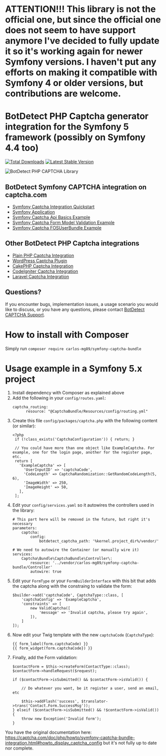 # ATTENTION!!! This library is not the official one, but since the official one does not seem to have support anymore I've decided to fully update it so it's working again for newer Symfony versions. I haven't put any efforts on making it compatible with Symfony 4 or older versions, but contributions are welcome.


# BotDetect PHP Captcha generator integration for the Symfony 5 framework (possibly on Symfony 4.4 too)

[![Total Downloads](https://poser.pugx.org/carlos-mg89/symfony-captcha-bundle/downloads)](https://packagist.org/packages/carlos-mg89/symfony-captcha-bundle)
[![Latest Stable Version](https://poser.pugx.org/carlos-mg89/symfony-captcha-bundle/v/stable)](https://packagist.org/packages/carlos-mg89/symfony-captcha-bundle)

![BotDetect PHP CAPTCHA Library](https://captcha.com/images/help/screenshots/captcha-examples.png)


## BotDetect Symfony CAPTCHA integration on captcha.com

* [Symfony Captcha Integration Quickstart](https://captcha.com/doc/php/symfony-captcha-bundle-quickstart.html)
* [Symfony Application](https://captcha.com/doc/php/howto/symfony-captcha-bundle.html)
* [Symfony Captcha Api Basics Example](https://captcha.com/doc/php/examples/symfony-basic-captcha-bundle-example.html)
* [Symfony Captcha Form Model Validation Example](https://captcha.com/doc/php/examples/symfony-form-validation-captcha-bundle-example.html)
* [Symfony Captcha FOSUserBundle Example](https://captcha.com/doc/php/examples/symfony-fosuserbundle-captcha-example.html)


## Other BotDetect PHP Captcha integrations

* [Plain PHP Captcha Integration](https://captcha.com/doc/php/php-captcha-quickstart.html)
* [WordPress Captcha Plugin](https://captcha.com/doc/php/wordpress-captcha.html)
* [CakePHP Captcha Integration](https://captcha.com/doc/php/cakephp-captcha-quickstart.html)
* [CodeIgniter Captcha Integration](https://captcha.com/doc/php/codeigniter-captcha-quickstart.html)
* [Laravel Captcha Integration](https://captcha.com/doc/php/laravel-captcha-quickstart.html)


## Questions?

If you encounter bugs, implementation issues, a usage scenario you would like to discuss, or you have any questions, please contact [BotDetect CAPTCHA Support](http://captcha.com/support).

# How to install with Composer

Simply run `composer require carlos-mg89/symfony-captcha-bundle`

# Usage example in a Symfony 5.x project

1. Install dependency with Composer as explained above
2. Add the following in your `config/routes.yaml`:
   ```
   captcha_routing:
         resource: "@CaptchaBundle/Resources/config/routing.yml"
   ```
3. Create this file `config/packages/captcha.php` with the following content (or similar):
   ```
   <?php
    if (!class_exists('CaptchaConfiguration')) { return; }

    // You could have more than one object like ExampleCaptcha. For example, one for the login page, another for the register page, etc.
    return [
      'ExampleCaptcha' => [
        'UserInputID' => 'captchaCode',
        'CodeLength' => CaptchaRandomization::GetRandomCodeLength(5, 6),
        'ImageWidth' => 250,
        'ImageHeight' => 50,
      ],
    ];
   ```
 4. Edit your `config/services.yaml` so it autowires the controllers used in the library:
    ```
    # This part here will be removed in the future, but right it's necessary
    parameters:
        captcha:
            config:
                botdetect_captcha_path: '%kernel.project_dir%/vendor/'
    
    # We need to autowire the Container (or manually wire it)
    services:
        Captcha\Bundle\CaptchaBundle\Controller\:
            resource: '../vendor/carlos-mg89/symfony-captcha-bundle/Controller'
            autowire: true
    ```
 5. Edit your `FormType` or your `FormBuilderInterface` with this bit that adds the captcha along with the constraing to validate the form:
    ```
    $builder->add('captchaCode', CaptchaType::class, [
        'captchaConfig' => 'ExampleCaptcha',
        'constraints' => [
            new ValidCaptcha([
                'message' => 'Invalid captcha, please try again',
            ]),
        ]
    ]);
    ```
 6. Now edit your Twig template with the new `captchaCode` (`CaptchaType`):
    ```
    {{ form_label(form.captchaCode) }}
    {{ form_widget(form.captchaCode}) }}
    ```
 7. Finally, add the Form validation:
    ```
    $contactForm = $this->createForm(ContactType::class);
    $contactForm->handleRequest($request);

    if ($contactForm->isSubmitted() && $contactForm->isValid()) {
        
        // Do whatever you want, be it register a user, send an email, etc

        $this->addFlash('success', $translator->trans('Contact.Form.SuccessMsg'));
    } elseif ($contactForm->isSubmitted() && !$contactForm->isValid()) {
        throw new Exception('Invalid form');
    }
    ```
 
 
 You have the original documentation here: https://captcha.com/doc/php/howto/symfony-captcha-bundle-integration.html#howto_display_captcha_config but it's not fully up to date nor complete.
